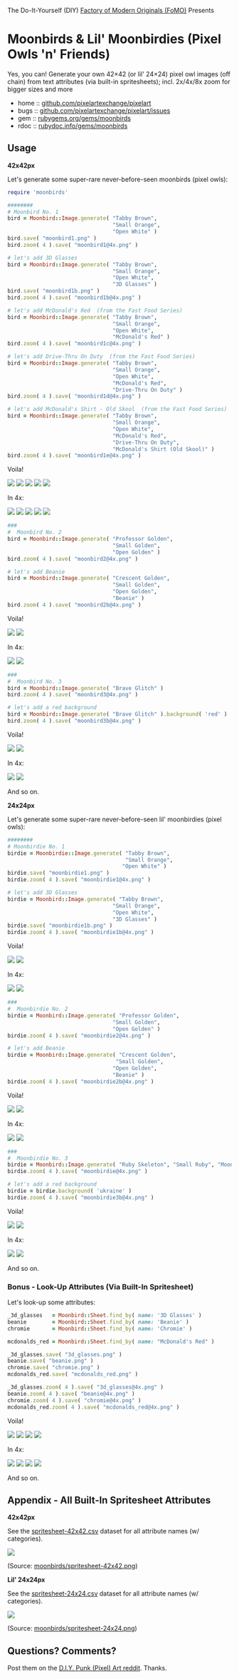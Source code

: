 The Do-It-Yourself (DIY) [Factory of Modern Originals (FoMO)](https://github.com/pixelartexchange/originals) Presents

# Moonbirds & Lil' Moonbirdies (Pixel Owls 'n' Friends)

Yes, you can! Generate your own 42×42 (or lil' 24×24) pixel owl images (off chain) from text attributes (via built-in spritesheets); incl. 2x/4x/8x zoom for bigger sizes and more



* home  :: [github.com/pixelartexchange/pixelart](https://github.com/pixelartexchange/pixelart)
* bugs  :: [github.com/pixelartexchange/pixelart/issues](https://github.com/pixelartexchange/pixelart/issues)
* gem   :: [rubygems.org/gems/moonbirds](https://rubygems.org/gems/moonbirds)
* rdoc  :: [rubydoc.info/gems/moonbirds](http://rubydoc.info/gems/moonbirds)




##  Usage

**42x42px**

Let's generate some super-rare never-before-seen
moonbirds (pixel owls):

```ruby
require 'moonbirds'

########
# Moonbird No. 1
bird = Moonbird::Image.generate( "Tabby Brown",
                                 "Small Orange",
                                 "Open White" )
bird.save( "moonbird1.png" )
bird.zoom( 4 ).save( "moonbird1@4x.png" )

# let's add 3D Glasses
bird = Moonbird::Image.generate( "Tabby Brown",
                                 "Small Orange",
                                 "Open White",
                                 "3D Glasses" )
bird.save( "moonbird1b.png" )
bird.zoom( 4 ).save( "moonbird1b@4x.png" )

# let's add McDonald's Red  (from the Fast Food Series)
bird = Moonbird::Image.generate( "Tabby Brown",
                                 "Small Orange",
                                 "Open White",
                                 "McDonald's Red" )
bird.zoom( 4 ).save( "moonbird1c@4x.png" )

# let's add Drive-Thru On Duty  (from the Fast Food Series)
bird = Moonbird::Image.generate( "Tabby Brown",
                                 "Small Orange",
                                 "Open White",
                                 "McDonald's Red",
                                 "Drive-Thru On Duty" )
bird.zoom( 4 ).save( "moonbird1d@4x.png" )

# let's add McDonald's Shirt - Old Skool  (from the Fast Food Series)
bird = Moonbird::Image.generate( "Tabby Brown",
                                 "Small Orange",
                                 "Open White",
                                 "McDonald's Red",
                                 "Drive-Thru On Duty",
                                 "McDonald's Shirt (Old Skool)" )
bird.zoom( 4 ).save( "moonbird1e@4x.png" )
```

Voila!

![](https://github.com/pixelartexchange/pixelart/raw/master/moonbirds/i/moonbird1.png)
![](https://github.com/pixelartexchange/pixelart/raw/master/moonbirds/i/moonbird1b.png)
![](https://github.com/pixelartexchange/pixelart/raw/master/moonbirds/i/moonbird1c.png)
![](https://github.com/pixelartexchange/pixelart/raw/master/moonbirds/i/moonbird1d.png)
![](https://github.com/pixelartexchange/pixelart/raw/master/moonbirds/i/moonbird1e.png)

In 4x:

![](https://github.com/pixelartexchange/pixelart/raw/master/moonbirds/i/moonbird1@4x.png)
![](https://github.com/pixelartexchange/pixelart/raw/master/moonbirds/i/moonbird1b@4x.png)
![](https://github.com/pixelartexchange/pixelart/raw/master/moonbirds/i/moonbird1c@4x.png)
![](https://github.com/pixelartexchange/pixelart/raw/master/moonbirds/i/moonbird1d@4x.png)
![](https://github.com/pixelartexchange/pixelart/raw/master/moonbirds/i/moonbird1e@4x.png)



```ruby
###
#  Moonbird No. 2
bird = Moonbird::Image.generate( "Professor Golden",
                                 "Small Golden",
                                 "Open Golden" )
bird.zoom( 4 ).save( "moonbird2@4x.png" )

# let's add Beanie
bird = Moonbird::Image.generate( "Crescent Golden",
                                 "Small Golden",
                                 "Open Golden",
                                 "Beanie" )
bird.zoom( 4 ).save( "moonbird2b@4x.png" )
```

Voila!

![](https://github.com/pixelartexchange/pixelart/raw/master/moonbirds/i/moonbird2.png)
![](https://github.com/pixelartexchange/pixelart/raw/master/moonbirds/i/moonbird2b.png)

In 4x:

![](https://github.com/pixelartexchange/pixelart/raw/master/moonbirds/i/moonbird2@4x.png)
![](https://github.com/pixelartexchange/pixelart/raw/master/moonbirds/i/moonbird2b@4x.png)



```ruby
###
#  Moonbird No. 3
bird = Moonbird::Image.generate( "Brave Glitch" )
bird.zoom( 4 ).save( "moonbird3@4x.png" )

# let's add a red background
bird = Moonbird::Image.generate( "Brave Glitch" ).background( 'red' )
bird.zoom( 4 ).save( "moonbird3b@4x.png" )

```

Voila!

![](https://github.com/pixelartexchange/pixelart/raw/master/moonbirds/i/moonbird3.png)
![](https://github.com/pixelartexchange/pixelart/raw/master/moonbirds/i/moonbird3b.png)

In 4x:

![](https://github.com/pixelartexchange/pixelart/raw/master/moonbirds/i/moonbird3@4x.png)
![](https://github.com/pixelartexchange/pixelart/raw/master/moonbirds/i/moonbird3b@4x.png)


And so on.


**24x24px**

Let's generate some super-rare never-before-seen
lil' moonbirdies (pixel owls):

```ruby
########
# Moonbirdie No. 1
birdie = Moonbirdie::Image.generate( "Tabby Brown",
                                     "Small Orange",
                                    "Open White" )
birdie.save( "moonbirdie1.png" )
birdie.zoom( 4 ).save( "moonbirdie1@4x.png" )

# let's add 3D Glasses
birdie = Moonbird::Image.generate( "Tabby Brown",
                                 "Small Orange",
                                 "Open White",
                                 "3D Glasses" )
birdie.save( "moonbirdie1b.png" )
birdie.zoom( 4 ).save( "moonbirdie1b@4x.png" )
```

Voila!

![](https://github.com/pixelartexchange/pixelart/raw/master/moonbirds/i/moonbirdie1.png)
![](https://github.com/pixelartexchange/pixelart/raw/master/moonbirds/i/moonbirdie1b.png)

In 4x:

![](https://github.com/pixelartexchange/pixelart/raw/master/moonbirds/i/moonbirdie1@4x.png)
![](https://github.com/pixelartexchange/pixelart/raw/master/moonbirds/i/moonbirdie1b@4x.png)


```ruby
###
#  Moonbirdie No. 2
birdie = Moonbird::Image.generate( "Professor Golden",
                                 "Small Golden",
                                 "Open Golden" )
birdie.zoom( 4 ).save( "moonbirdie2@4x.png" )

# let's add Beanie
birdie = Moonbird::Image.generate( "Crescent Golden",
                                  "Small Golden",
                                 "Open Golden",
                                 "Beanie" )
birdie.zoom( 4 ).save( "moonbirdie2b@4x.png" )
```

Voila!

![](https://github.com/pixelartexchange/pixelart/raw/master/moonbirds/i/moonbirdie2.png)
![](https://github.com/pixelartexchange/pixelart/raw/master/moonbirds/i/moonbirdie2b.png)

In 4x:

![](https://github.com/pixelartexchange/pixelart/raw/master/moonbirds/i/moonbirdie2@4x.png)
![](https://github.com/pixelartexchange/pixelart/raw/master/moonbirds/i/moonbirdie2b@4x.png)



```ruby
###
#  Moonbirdie No. 3
birdie = Moonbird::Image.generate( "Ruby Skeleton", "Small Ruby", "Moon", "Lincoln" )
birdie.zoom( 4 ).save( "moonbirdie@4x.png" )

# let's add a red background
birdie = birdie.background( 'ukraine' )
birdie.zoom( 4 ).save( "moonbirdie3b@4x.png" )
```

Voila!

![](https://github.com/pixelartexchange/pixelart/raw/master/moonbirds/i/moonbirdie3.png)
![](https://github.com/pixelartexchange/pixelart/raw/master/moonbirds/i/moonbirdie3b.png)

In 4x:

![](https://github.com/pixelartexchange/pixelart/raw/master/moonbirds/i/moonbirdie3@4x.png)
![](https://github.com/pixelartexchange/pixelart/raw/master/moonbirds/i/moonbirdie3b@4x.png)


And so on.




### Bonus - Look-Up Attributes (Via Built-In  Spritesheet)

Let's look-up some attributes:

```ruby
_3d_glasses   = Moonbird::Sheet.find_by( name: '3D Glasses' )
beanie        = Moonbird::Sheet.find_by( name: 'Beanie' )
chromie       = Moonbird::Sheet.find_by( name: 'Chromie' )

mcdonalds_red = Moonbird::Sheet.find_by( name: "McDonald's Red" )

_3d_glasses.save( "3d_glasses.png" )
beanie.save( "beanie.png" )
chromie.save( "chromie.png" )
mcdonalds_red.save( "mcdonalds_red.png" )

_3d_glasses.zoom( 4 ).save( "3d_glasses@4x.png" )
beanie.zoom( 4 ).save( "beanie@4x.png" )
chromie.zoom( 4 ).save( "chromie@4x.png" )
mcdonalds_red.zoom( 4 ).save( "mcdonalds_red@4x.png" )
```

Voila!

![](https://github.com/pixelartexchange/pixelart/raw/master/moonbirds/i/3d_glasses.png)
![](https://github.com/pixelartexchange/pixelart/raw/master/moonbirds/i/beanie.png)
![](https://github.com/pixelartexchange/pixelart/raw/master/moonbirds/i/chromie.png)
![](https://github.com/pixelartexchange/pixelart/raw/master/moonbirds/i/mcdonalds_red.png)

In 4x:

![](https://github.com/pixelartexchange/pixelart/raw/master/moonbirds/i/3d_glasses@4x.png)
![](https://github.com/pixelartexchange/pixelart/raw/master/moonbirds/i/beanie@4x.png)
![](https://github.com/pixelartexchange/pixelart/raw/master/moonbirds/i/chromie@4x.png)
![](https://github.com/pixelartexchange/pixelart/raw/master/moonbirds/i/mcdonalds_red@4x.png)

And so on.



## Appendix - All Built-In Spritesheet Attributes

**42x42px**

See the [spritesheet-42x42.csv](https://github.com/pixelartexchange/pixelart/blob/master/moonbirds/config/spritesheet-42x42.csv) dataset for all attribute names (w/ categories).

![](https://github.com/pixelartexchange/pixelart/raw/master/moonbirds/config/spritesheet-42x42.png)

(Source: [moonbirds/spritesheet-42x42.png](https://github.com/pixelartexchange/pixelart/blob/master/moonbirds/config/spritesheet-42x42.png))



**Lil' 24x24px**

See the [spritesheet-24x24.csv](https://github.com/pixelartexchange/pixelart/blob/master/moonbirds/config/spritesheet-24x24.csv) dataset for all attribute names (w/ categories).

![](https://github.com/pixelartexchange/pixelart/raw/master/moonbirds/config/spritesheet-24x24.png)

(Source: [moonbirds/spritesheet-24x24.png](https://github.com/pixelartexchange/pixelart/blob/master/moonbirds/config/spritesheet-24x24.png))



## Questions? Comments?

Post them on the [D.I.Y. Punk (Pixel) Art reddit](https://old.reddit.com/r/DIYPunkArt). Thanks.


